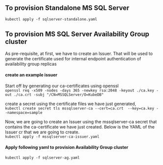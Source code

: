 ## To provision Standalone MS SQL Server 
`kubectl apply -f sqlserver-standalone.yaml`

## To provision MS SQL Server Availability Group cluster 

As pre-requisite, at first, we have to create an Issuer. 
That will be used to generate the certificate used for internal endpoint authentication of availability group replicas

#### create an example issuer 

Start off by generating our ca-certificates using openssl    
` openssl req -x509 -nodes -days 365 -newkey rsa:2048 -keyout ./ca.key -out ./ca.crt -subj "/CN=MSSQLServer/O=KubeDB" `

create a secret using the certificate files we have just generated,  
`kubectl create secret tls mssqlserver-ca --cert=ca.crt  --key=ca.key --namespace=sample`


Now, we are going to create an Issuer using the mssqlserver-ca secret that contains the ca-certificate we have just created. 
Below is the YAML of the Issuer cr that we are going to create.  
`kubectl apply -f mssqlserver-ca-issuer.yaml` 


#### Apply following yaml to provision Availability Group cluster   
`kubectl apply -f sqlserver-ag.yaml`



